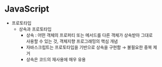 # JavaScript
* 프로토타입
  - 상속과 프로토타입
    - 상속 : 어떤 객체의 프로퍼티 또는 메서드를 다른 객체가 상속받아 그대로 사용할 수 있는 것, 객체지향 프로그래밍의 핵심 개념
    - 자바스크립트는 프로토타입을 기반으로 상속을 구현함 → 불필요한 중복 제거
    - 상속은 코드의 재사용에 매우 유용
